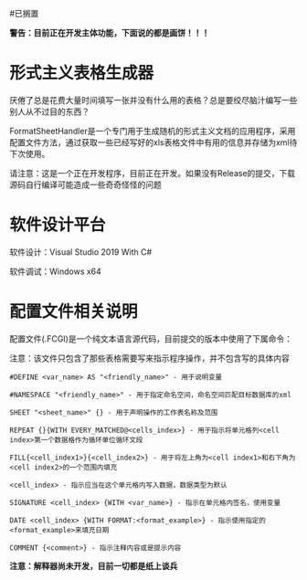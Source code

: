 #已搁置  

**警告：目前正在开发主体功能，下面说的都是画饼！！！**
# 形式主义表格生成器
厌倦了总是花费大量时间填写一张并没有什么用的表格？总是要绞尽脑汁编写一些别人从不过目的东西？  

FormatSheetHandler是一个专门用于生成随机的形式主义文档的应用程序，采用配置文件方法，通过获取一些已经写好的xls表格文件中有用的信息并存储为xml待下次使用。  

请注意：这是一个正在开发程序，目前正在开发。如果没有Release的提交，下载源码自行编译可能造成一些奇奇怪怪的问题  

软件设计平台
===================
软件设计：Visual Studio 2019 With C#  

软件调试：Windows x64  

配置文件相关说明
===================
配置文件(.FCGI)是一个纯文本语言源代码，目前提交的版本中使用了下属命令：

注意：该文件只包含了那些表格需要写来指示程序操作，并不包含写的具体内容


    #DEFINE <var_name> AS "<friendly_name>" - 用于说明变量   
    
    #NAMESPACE "<friendly_name>" - 用于指定命名空间，命名空间匹配目标数据库的xml   
    
    SHEET "<sheet_name>" {} - 用于声明操作的工作表名称及范围  
    
    REPEAT {}{WITH EVERY_MATCHED@<cells_index>} - 用于指示将单元格列<cell index>第一个数据格作为循环单位循环文段  
    
    FILL{<cell_index1>}{<cell_index2>} - 用于将左上角为<cell index1>和右下角为<cell index2>的一个范围内填充  
    
    <cell_index> - 指示应当在这个单元格内写入数据，数据类型为默认  
    
    SIGNATURE <cell_index> {WITH <var_name>} - 指示在单元格内签名，使用变量  
    
    DATE <cell_index> {WITH FORMAT:<format_example>} - 指示使用指定的<format_example>来填充日期  
    
    COMMENT {<comment>} - 指示注释内容或是提示内容  
    

**注意：解释器尚未开发，目前一切都是纸上谈兵**  


